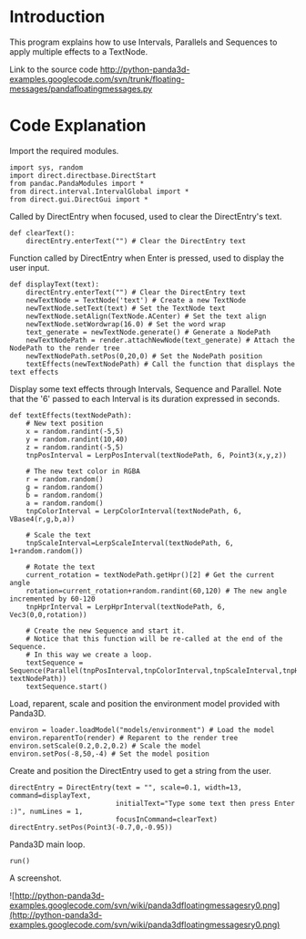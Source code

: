# Introduction #

This program explains how to use Intervals, Parallels and Sequences to apply multiple effects to a TextNode.

Link to the source code http://python-panda3d-examples.googlecode.com/svn/trunk/floating-messages/pandafloatingmessages.py


# Code Explanation #

Import the required modules.

```
import sys, random
import direct.directbase.DirectStart
from pandac.PandaModules import *
from direct.interval.IntervalGlobal import *
from direct.gui.DirectGui import *
```

Called by DirectEntry when focused, used to clear the DirectEntry's text.

```
def clearText():
    directEntry.enterText("") # Clear the DirectEntry text
```

Function called by DirectEntry when Enter is pressed, used to display the user input.

```
def displayText(text):
    directEntry.enterText("") # Clear the DirectEntry text
    newTextNode = TextNode('text') # Create a new TextNode
    newTextNode.setText(text) # Set the TextNode text
    newTextNode.setAlign(TextNode.ACenter) # Set the text align
    newTextNode.setWordwrap(16.0) # Set the word wrap
    text_generate = newTextNode.generate() # Generate a NodePath
    newTextNodePath = render.attachNewNode(text_generate) # Attach the NodePath to the render tree
    newTextNodePath.setPos(0,20,0) # Set the NodePath position
    textEffects(newTextNodePath) # Call the function that displays the text effects
```


Display some text effects through Intervals, Sequence and Parallel.
Note that the '6' passed to each Interval is its duration expressed in seconds.

```
def textEffects(textNodePath):
    # New text position
    x = random.randint(-5,5)
    y = random.randint(10,40)
    z = random.randint(-5,5)
    tnpPosInterval = LerpPosInterval(textNodePath, 6, Point3(x,y,z))

    # The new text color in RGBA
    r = random.random()
    g = random.random()
    b = random.random()
    a = random.random()
    tnpColorInterval = LerpColorInterval(textNodePath, 6, VBase4(r,g,b,a))

    # Scale the text
    tnpScaleInterval=LerpScaleInterval(textNodePath, 6, 1+random.random()) 

    # Rotate the text
    current_rotation = textNodePath.getHpr()[2] # Get the current angle
    rotation=current_rotation+random.randint(60,120) # The new angle incremented by 60-120
    tnpHprInterval = LerpHprInterval(textNodePath, 6, Vec3(0,0,rotation))

    # Create the new Sequence and start it.
    # Notice that this function will be re-called at the end of the Sequence.
    # In this way we create a loop.
    textSequence = Sequence(Parallel(tnpPosInterval,tnpColorInterval,tnpScaleInterval,tnpHprInterval),Func(textEffects, textNodePath))
    textSequence.start()
```

Load, reparent, scale and position the environment model provided with Panda3D.

```
environ = loader.loadModel("models/environment") # Load the model
environ.reparentTo(render) # Reparent to the render tree
environ.setScale(0.2,0.2,0.2) # Scale the model
environ.setPos(-8,50,-4) # Set the model position
```

Create and position the DirectEntry used to get a string from the user.

```
directEntry = DirectEntry(text = "", scale=0.1, width=13, command=displayText,
                          initialText="Type some text then press Enter :)", numLines = 1,
                          focusInCommand=clearText)
directEntry.setPos(Point3(-0.7,0,-0.95))
```

Panda3D main loop.

```
run()
```

A screenshot.

![http://python-panda3d-examples.googlecode.com/svn/wiki/panda3dfloatingmessagesry0.png](http://python-panda3d-examples.googlecode.com/svn/wiki/panda3dfloatingmessagesry0.png)